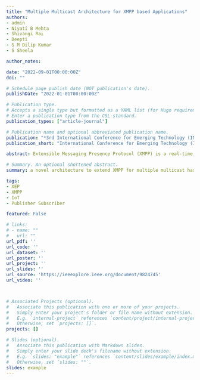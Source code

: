 ```yaml
---
title: "Multiple Multicast Architecture for XMPP based Applications"
authors:
- admin
- Niyati B Mehta
- Shivangi Rai
- Deepti
- S M Dilip Kumar
- S Sheela

author_notes:

date: "2022-09-01T00:00:00Z"
doi: ""

# Schedule page publish date (NOT publication's date).
publishDate: "2022-01-01T00:00:00Z"

# Publication type.
# Accepts a single type but formatted as a YAML list (for Hugo requirements).
# Enter a publication type from the CSL standard.
publication_types: ["article-journal"]

# Publication name and optional abbreviated publication name.
publication: "*3rd International Conference for Emerging Technology (INCET), IEEE*"
publication_short: "International Conference for Emerging Technology (INCET), IEEE 2022"

abstract: Extensible Messaging Presence Protocol (XMPP) is a real-time information transmission specification protocol that is based on IP technology and Extensible Markup Language supporting publish/subscribe messaging systems. Multicast is the operation that is carried out by a publisher in a publisher-subscriber scenario such that it simultaneously sends data to multiple subscribers. There are many XMPP Extension Protocols (XEPs) available in the literature, that enable the use of XMPP for multicast. This network is made up of publishers who publish messages to multiple subscribers, some of whom may overlap. This is a case of Multiple Multicast (MMC). In this paper, a novel architecture to extend XMPP for multiple multicast has been proposed to cater multiple multicast in a publish subscribe network. In the literature, it was found that multiple multicast was not extensively considered in a mobile, publish subscribe network, hence the architecture proposed to cater to the multiple multicast nature for data exchange between multiple publishers to multiple groups of subscribers. In the considered network of subscribers in publish subscribe scenario, cluster heads help in forwarding the data to nodes connected to it and a cloud storage is used to ensure that message is successfully delivered to all the subscribers from publishers by creating a hierarchical structure to the network. Multilevel cache ensures that overloading does not happen at any cache memory. This paper attempts to reduce the number of replications and other overheads incurred by these replications. Performing multicast dramatically reduces network traffic by delivering a single stream to multiple receivers.

# Summary. An optional shortened abstract.
summary: a novel architecture to extend XMPP for multiple multicast has been proposed to cater multiple multicast in a publish subscribe network. 

tags:
- XEP
- XMPP
- IoT
- Publisher Subscriber

featured: False

# links:
# - name: ""
#   url: ""
url_pdf: ''
url_code: ''
url_dataset: ''
url_poster: ''
url_project: ''
url_slides: ''
url_source: 'https://ieeexplore.ieee.org/document/9824745'
url_video: ''



# Associated Projects (optional).
#   Associate this publication with one or more of your projects.
#   Simply enter your project's folder or file name without extension.
#   E.g. `internal-project` references `content/project/internal-project/index.md`.
#   Otherwise, set `projects: []`.
projects: []

# Slides (optional).
#   Associate this publication with Markdown slides.
#   Simply enter your slide deck's filename without extension.
#   E.g. `slides: "example"` references `content/slides/example/index.md`.
#   Otherwise, set `slides: ""`.
slides: example
---
```

